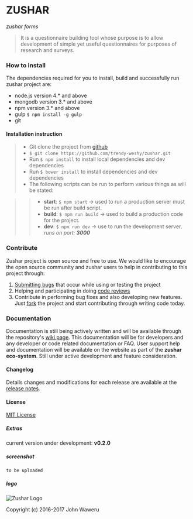 # ZUSHAR 
*zushar forms*

> It is a questionnaire building tool whose purpose is to allow development of simple yet useful questionnaires for purposes of research and surveys.

### How to install
The dependencies required for you to install, build and successfully run zushar project are:
* node.js version 4.* and above
* mongodb version 3.* and above
* npm version 3.* and above
* gulp `$ npm install -g gulp`
* git

#### Installation instruction
> * Git clone the project from [github](https://github.com/trendy-weshy/zushar/)
> * `$ git clone https://github.com/trendy-weshy/zushar.git`
> * Run `$ npm install` to install local dependencies and dev dependencies
> * Run `$ bower install` to install dependencies and dev dependencies
> * The following scripts can be run to perform various things as will be stated: 

> > * **start**: `$ npm start` -> used to run a production server must be run after build script.
> > * **build**: `$ npm run build` -> used to build a production code for the project.
> > * **dev**: `$ npm run dev` -> use to run the development server.
> _runs on port: **3000**_

### Contribute
Zushar project is open source and free to use. We would like to encourage the open source community and zushar users to help in contributing to this project through: 

1. [Submitting bugs](https://github.com/trendy-weshy/zushar/issues) that occur while using or testing the project
2. Helping and participating in doing [code reviews](https://github.com/trendy-weshy/zushar/pulls)
3. Contribute in performing bug fixes and also developing new features. Just [fork](https://github.com/trendy-weshy/zushar) the project and start contributing through writing code today.

### Documentation
Documentation is still being actively written and will be available through the repository's [wiki page](https://github.com/trendy-weshy/zushar/wiki). This documentation will be for developers and any developer or code related documentation or FAQ.
User support help and documentation will be available on the website as part of the **zushar eco-system**. Still under active development and feature consideration.

#### Changelog
Details changes and modifications for each release are available at the [release notes](https://github.com/trendy-weshy/zushar/releases).

#### License
[MIT License](http://opensource.org/licenses/MIT)

##### Extras
current version under development: **v0.2.0**
##### screenshot
`to be uploaded`
##### logo
![Zushar Logo](https://zushar2.herokuapp.com/logo.png)

Copyright (c) 2016-2017 John Waweru 
